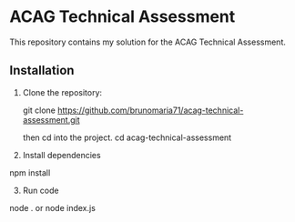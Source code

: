 # ACAG Technical Assessment

This repository contains my solution for the ACAG Technical Assessment.

## Installation

1. Clone the repository:

   git clone https://github.com/brunomaria71/acag-technical-assessment.git

   then cd into the project. cd acag-technical-assessment

2. Install dependencies

npm install

3. Run code

node . or node index.js
